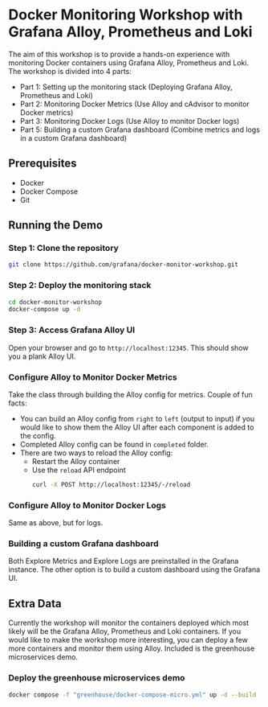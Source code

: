 # Docker Monitoring Workshop with Grafana Alloy, Prometheus and Loki

The aim of this workshop is to provide a hands-on experience with monitoring Docker containers using Grafana Alloy, Prometheus and Loki. The workshop is divided into 4 parts:
- Part 1: Setting up the monitoring stack (Deploying Grafana Alloy, Prometheus and Loki)
- Part 2: Monitoring Docker Metrics (Use Alloy and cAdvisor to monitor Docker metrics)
- Part 3: Monitoring Docker Logs (Use Alloy to monitor Docker logs)
- Part 5: Building a custom Grafana dashboard (Combine metrics and logs in a custom Grafana dashboard)

## Prerequisites
- Docker
- Docker Compose
- Git

## Running the Demo

### Step 1: Clone the repository
```bash
git clone https://github.com/grafana/docker-monitor-workshop.git
```

### Step 2: Deploy the monitoring stack
```bash
cd docker-monitor-workshop
docker-compose up -d
```

### Step 3: Access Grafana Alloy UI
Open your browser and go to `http://localhost:12345`. This should show you a plank Alloy UI. 


### Configure Alloy to Monitor Docker Metrics

Take the class through building the Alloy config for metrics. Couple of fun facts:
- You can build an Alloy config from `right` to `left` (output to input) if you would like to show them the Alloy UI after each component is added to the config.
- Completed Alloy config can be found in `completed` folder.
- There are two ways to reload the Alloy config:
  - Restart the Alloy container
  - Use the `reload` API endpoint
    ```bash
    curl -X POST http://localhost:12345/-/reload
    ```

### Configure Alloy to Monitor Docker Logs
Same as above, but for logs.

### Building a custom Grafana dashboard

Both Explore Metrics and Explore Logs are preinstalled in the Grafana instance. The other option is to build a custom dashboard using the Grafana UI.

## Extra Data

Currently the workshop will monitor the containers deployed which most likely will be the Grafana Alloy, Prometheus and Loki containers. If you would like to make the workshop more interesting, you can deploy a few more containers and monitor them using Alloy. Included is the greenhouse microservices demo.

### Deploy the greenhouse microservices demo
```bash
docker compose -f "greenhouse/docker-compose-micro.yml" up -d --build
```


